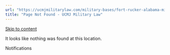 ```yaml
---
url: "https://ucmjmilitarylaw.com/military-bases/fort-rucker-alabama-military-defense-lawyer-ucmj-legal-guide/%7Blocation12"
title: "Page Not Found - UCMJ Military Law"
---
```


[Skip to content](https://ucmjmilitarylaw.com/military-bases/fort-rucker-alabama-military-defense-lawyer-ucmj-legal-guide/%7Blocation12#content)

It looks like nothing was found at this location.

Notifications